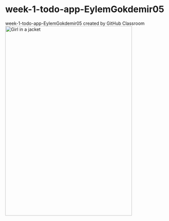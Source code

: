 # week-1-todo-app-EylemGokdemir05
week-1-todo-app-EylemGokdemir05 created by GitHub Classroom
<img src="https://github.com/react-native-bootcamp/week-1-todo-app-EylemGokdemir05/blob/master/todoappss.png" alt="Girl in a jacket" width="400" height="600">

